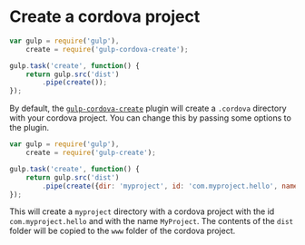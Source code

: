 # Create a cordova project

```JavaScript
var gulp = require('gulp'),
    create = require('gulp-cordova-create');

gulp.task('create', function() {
    return gulp.src('dist')
        .pipe(create());
});
```

By default, the [`gulp-cordova-create`](https://github.com/SamVerschueren/gulp-cordova-create) plugin will create a `.cordova` directory with your cordova project. You can change this by passing some options to the plugin.

```JavaScript
var gulp = require('gulp'),
    create = require('gulp-create');

gulp.task('create', function() {
    return gulp.src('dist')
        .pipe(create({dir: 'myproject', id: 'com.myproject.hello', name: 'MyProject'}));
});
```

This will create a `myproject` directory with a cordova project with the id `com.myproject.hello` and with the name `MyProject`. The contents of the `dist` folder will be copied to the `www` folder of the cordova project.
